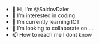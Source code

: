 - 👋 Hi, I’m @SaidovDaler
- 👀 I’m interested in coding
- 🌱 I’m currently learning ICT
- 💞️ I’m looking to collaborate on ...
- 📫 How to reach me I dont know

<!---
SaidovDaler/SaidovDaler is a ✨ special ✨ repository because its `README.md` (this file) appears on your GitHub profile.
You can click the Preview link to take a look at your changes.
--->

